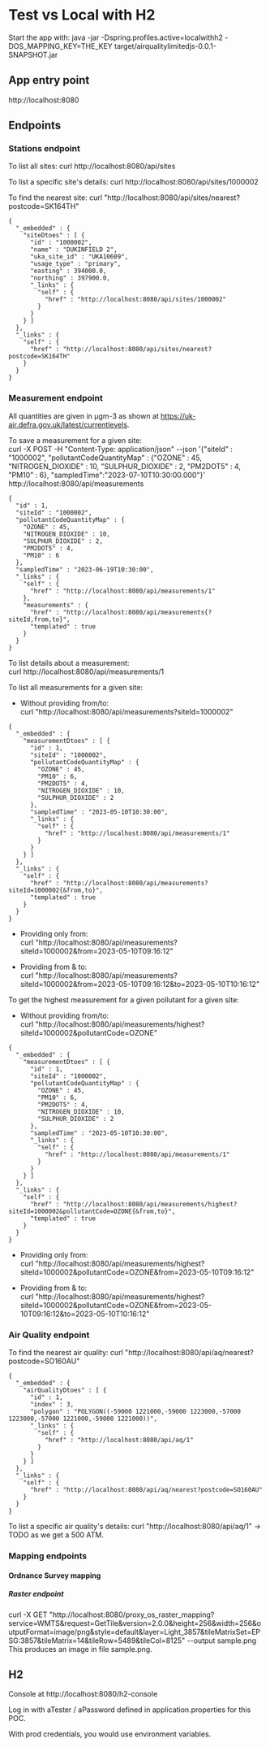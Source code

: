 # Test vs Local with H2
Start the app with:
java -jar -Dspring.profiles.active=localwithh2 -DOS_MAPPING_KEY=THE_KEY target/airqualitylimitedjs-0.0.1-SNAPSHOT.jar

## App entry point
http://localhost:8080

## Endpoints

### Stations endpoint
To list all sites: curl http://localhost:8080/api/sites

To list a specific site's details: curl http://localhost:8080/api/sites/1000002

To find the nearest site: curl "http://localhost:8080/api/sites/nearest?postcode=SK164TH"
```
{
  "_embedded" : {
    "siteDtoes" : [ {
      "id" : "1000002",
      "name" : "DUKINFIELD 2",
      "uka_site_id" : "UKA10609",
      "usage_type" : "primary",
      "easting" : 394000.0,
      "northing" : 397900.0,
      "_links" : {
        "self" : {
          "href" : "http://localhost:8080/api/sites/1000002"
        }
      }
    } ]
  },
  "_links" : {
    "self" : {
      "href" : "http://localhost:8080/api/sites/nearest?postcode=SK164TH"
    }
  }
}
```

### Measurement endpoint
All quantities are given in µgm-3 as shown at https://uk-air.defra.gov.uk/latest/currentlevels.

To save a measurement for a given site:  
curl -X POST -H "Content-Type: application/json" --json '{"siteId" : "1000002", "pollutantCodeQuantityMap" : {"OZONE" : 45, "NITROGEN_DIOXIDE" : 10, "SULPHUR_DIOXIDE" : 2, "PM2DOT5" : 4, "PM10" : 6}, "sampledTime":"2023-07-10T10:30:00.000"}' http://localhost:8080/api/measurements

```
{
  "id" : 1,
  "siteId" : "1000002",
  "pollutantCodeQuantityMap" : {
    "OZONE" : 45,
    "NITROGEN_DIOXIDE" : 10,
    "SULPHUR_DIOXIDE" : 2,
    "PM2DOT5" : 4,
    "PM10" : 6
  },
  "sampledTime" : "2023-06-19T10:30:00",
  "_links" : {
    "self" : {
      "href" : "http://localhost:8080/api/measurements/1"
    },
    "measurements" : {
      "href" : "http://localhost:8080/api/measurements{?siteId,from,to}",
      "templated" : true
    }
  }
}
```

To list details about a measurement:  
curl http://localhost:8080/api/measurements/1

To list all measurements for a given site:
- Without providing from/to:  
  curl "http://localhost:8080/api/measurements?siteId=1000002"
```
{
  "_embedded" : {
    "measurementDtoes" : [ {
      "id" : 1,
      "siteId" : "1000002",
      "pollutantCodeQuantityMap" : {
        "OZONE" : 45,
        "PM10" : 6,
        "PM2DOT5" : 4,
        "NITROGEN_DIOXIDE" : 10,
        "SULPHUR_DIOXIDE" : 2
      },
      "sampledTime" : "2023-05-10T10:30:00",
      "_links" : {
        "self" : {
          "href" : "http://localhost:8080/api/measurements/1"
        }
      }
    } ]
  },
  "_links" : {
    "self" : {
      "href" : "http://localhost:8080/api/measurements?siteId=1000002{&from,to}",
      "templated" : true
    }
  }
}
```

- Providing only from:  
  curl "http://localhost:8080/api/measurements?siteId=1000002&from=2023-05-10T09:16:12"

- Providing from & to:  
  curl "http://localhost:8080/api/measurements?siteId=1000002&from=2023-05-10T09:16:12&to=2023-05-10T10:16:12"

To get the highest measurement for a given pollutant for a given site:
- Without providing from/to:  
  curl "http://localhost:8080/api/measurements/highest?siteId=1000002&pollutantCode=OZONE"
```
{
  "_embedded" : {
    "measurementDtoes" : [ {
      "id" : 1,
      "siteId" : "1000002",
      "pollutantCodeQuantityMap" : {
        "OZONE" : 45,
        "PM10" : 6,
        "PM2DOT5" : 4,
        "NITROGEN_DIOXIDE" : 10,
        "SULPHUR_DIOXIDE" : 2
      },
      "sampledTime" : "2023-05-10T10:30:00",
      "_links" : {
        "self" : {
          "href" : "http://localhost:8080/api/measurements/1"
        }
      }
    } ]
  },
  "_links" : {
    "self" : {
      "href" : "http://localhost:8080/api/measurements/highest?siteId=1000002&pollutantCode=OZONE{&from,to}",
      "templated" : true
    }
  }
}
```

- Providing only from:  
  curl "http://localhost:8080/api/measurements/highest?siteId=1000002&pollutantCode=OZONE&from=2023-05-10T09:16:12"

- Providing from & to:  
  curl "http://localhost:8080/api/measurements/highest?siteId=1000002&pollutantCode=OZONE&from=2023-05-10T09:16:12&to=2023-05-10T10:16:12"

### Air Quality endpoint
To find the nearest air quality: curl "http://localhost:8080/api/aq/nearest?postcode=SO160AU"
```
{
  "_embedded" : {
    "airQualityDtoes" : [ {
      "id" : 1,
      "index" : 3,
      "polygon" : "POLYGON((-59000 1221000,-59000 1223000,-57000 1223000,-57000 1221000,-59000 1221000))",
      "_links" : {
        "self" : {
          "href" : "http://localhost:8080/api/aq/1"
        }
      }
    } ]
  },
  "_links" : {
    "self" : {
      "href" : "http://localhost:8080/api/aq/nearest?postcode=SO160AU"
    }
  }
}
```

To list a specific air quality's details: curl "http://localhost:8080/api/aq/1" -> TODO as we get a 500 ATM.

### Mapping endpoints
#### Ordnance Survey mapping
##### Raster endpoint
curl -X GET "http://localhost:8080/proxy_os_raster_mapping?service=WMTS&request=GetTile&version=2.0.0&height=256&width=256&outputFormat=image/png&style=default&layer=Light_3857&tileMatrixSet=EPSG:3857&tileMatrix=14&tileRow=5489&tileCol=8125" --output sample.png
This produces an image in file sample.png.

## H2
Console at http://localhost:8080/h2-console

Log in with aTester / aPassword defined in application.properties for this POC.

With prod credentials, you would use environment variables.